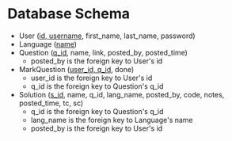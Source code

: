 # Database Schema

- User (<ins>id, username</ins>, first_name, last_name, password)
- Language (<ins>name</ins>) <br>
- Question (<ins>q_id</ins>, name, link, posted_by, posted_time)
  - posted_by is the foreign key to User's id
- MarkQuestion (<ins>user_id, q_id</ins>, done) <br>
  - user_id is the foreign key to User's id
  - q_id is the foreign key to Question's q_id
- Solution (<ins>s_id</ins>, name, q_id, lang_name, posted_by, code, notes, posted_time, tc, sc)
  - q_id is the foreign key to Question's q_id
  - lang_name is the foreign key to Language's name
  - posted_by is the foreign key to User's id
